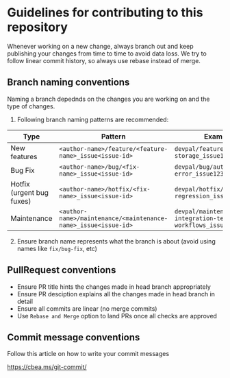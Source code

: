# Guidelines for contributing to this repository

Whenever working on a new change, always branch out and keep publishing your changes from time to time to avoid data loss.
We try to follow linear commit history, so always use rebase instead of merge.

## Branch naming conventions

Naming a branch depednds on the changes you are working on and the type of changes.

1. Following branch naming patterns are recommended:

| Type | Pattern | Example |
|------|---------|---------|
| New features | `<author-name>/feature/<feature-name>_issue<issue-id>` | `devpal/feature/intorduce-storage_issue122` |
| Bug Fix | `<author-name>/bug/<fix-name>_issue<issue-id>` | `devpal/bug/auth-error_issue123` |
| Hotfix (urgent bug fuxes) | `<author-name>/hotfix/<fix-name>_issue<issue-id>` | `devpal/hotfix/docusign-regression_issue124` |
| Maintenance | `<author-name>/maintenance/<maintenance-name>_issue<issue-id>` | `devpal/maintenance/run-integration-tests-in-workflows_issue125` |

2. Ensure branch name represents what the branch is about (avoid using names like `fix/bug-fix`, etc)


## PullRequest conventions

* Ensure PR title hints the changes made in head branch appropriately
* Ensure PR desciption explains all the changes made in head branch in detail
* Ensure all commits are linear (no merge commits)
* Use `Rebase and Merge` option to land PRs once all checks are approved


## Commit message conventions

Follow this article on how to write your commit messages

https://cbea.ms/git-commit/

